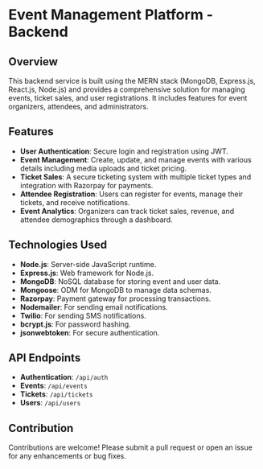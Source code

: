 # Event Management Platform - Backend

## Overview
This backend service is built using the MERN stack (MongoDB, Express.js, React.js, Node.js) and provides a comprehensive solution for managing events, ticket sales, and user registrations. It includes features for event organizers, attendees, and administrators.

## Features
- **User Authentication**: Secure login and registration using JWT.
- **Event Management**: Create, update, and manage events with various details including media uploads and ticket pricing.
- **Ticket Sales**: A secure ticketing system with multiple ticket types and integration with Razorpay for payments.
- **Attendee Registration**: Users can register for events, manage their tickets, and receive notifications.
- **Event Analytics**: Organizers can track ticket sales, revenue, and attendee demographics through a dashboard.

## Technologies Used
- **Node.js**: Server-side JavaScript runtime.
- **Express.js**: Web framework for Node.js.
- **MongoDB**: NoSQL database for storing event and user data.
- **Mongoose**: ODM for MongoDB to manage data schemas.
- **Razorpay**: Payment gateway for processing transactions.
- **Nodemailer**: For sending email notifications.
- **Twilio**: For sending SMS notifications.
- **bcrypt.js**: For password hashing.
- **jsonwebtoken**: For secure authentication.

## API Endpoints
- **Authentication**: `/api/auth`
- **Events**: `/api/events`
- **Tickets**: `/api/tickets`
- **Users**: `/api/users`

## Contribution
Contributions are welcome! Please submit a pull request or open an issue for any enhancements or bug fixes.
